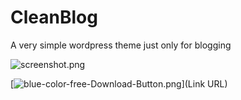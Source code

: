 # CleanBlog

A very simple wordpress theme just only for blogging

![screenshot.png](https://bitbucket.org/repo/68MA97/images/2001133518-screenshot.png)



[![blue-color-free-Download-Button.png](https://bitbucket.org/repo/68MA97/images/3415470568-blue-color-free-Download-Button.png)](Link URL)